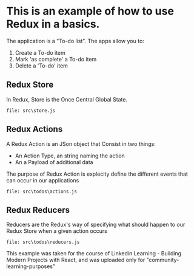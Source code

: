 # This is an example of how to use Redux in a basics.
The application is a "To-do list".
The apps allow you to:
1. Create a To-do item
2. Mark 'as complete' a To-do item
3. Delete a 'To-do' item


## Redux Store
In Redux, Store is the Once Central Global State.
```
file: src\store.js
```

## Redux Actions
A Redux Action is an JSon object that Consist in two things:
* An Action Type, an string naming the action
* An a Payload of additional data

The purpose of Redux Action is explecity define the different events that can occur in our applications
```
file: src\todos\actions.js
```

## Redux Reducers
Reducers are the Redux's way of specifying what should happen to our Redux Store when a given action occurs
```
file: src\todos\reducers.js
```

This example was taken for the course of Linkedin Learning - Building Modern Projects with React, and was uploaded only for "community-learning-purposes"
